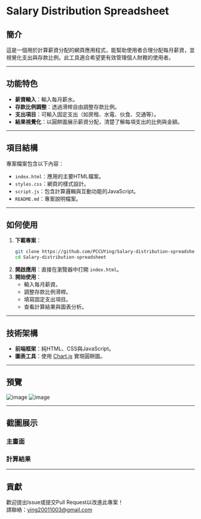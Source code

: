 # Salary Distribution Spreadsheet

## 簡介

這是一個用於計算薪資分配的網頁應用程式，能幫助使用者合理分配每月薪資，並視覺化支出與存款比例。此工具適合希望更有效管理個人財務的使用者。

---

## 功能特色

- **薪資輸入**：輸入每月薪水。
- **存款比例調整**：透過滑桿自由調整存款比例。
- **支出項目**：可輸入固定支出（如房租、水電、伙食、交通等）。
- **結果視覺化**：以圓餅圖展示薪資分配，清楚了解每項支出的比例與金額。

---

## 項目結構

專案檔案包含以下內容：

- `index.html`：應用的主要HTML檔案。
- `styles.css`：網頁的樣式設計。
- `script.js`：包含計算邏輯與互動功能的JavaScript。
- `README.md`：專案說明檔案。

---

## 如何使用

1. **下載專案**：
   ```bash
   git clone https://github.com/PCCUYing/Salary-distribution-spreadsheet.git
   cd Salary-distribution-spreadsheet
   ```
2. **開啟應用**：直接在瀏覽器中打開 `index.html`。
3. **開始使用**：
   - 輸入每月薪資。
   - 調整存款比例滑桿。
   - 填寫固定支出項目。
   - 查看計算結果與圖表分析。

---

## 技術架構

- **前端框架**：純HTML、CSS與JavaScript。
- **圖表工具**：使用 [Chart.js](https://www.chartjs.org/) 實現圓餅圖。

---

## 預覽

![image](https://github.com/user-attachments/assets/a06fc126-6ff5-4faa-a863-4f9a7c2df9df)
![image](https://github.com/user-attachments/assets/556bfa16-49cd-4b03-a1b7-cafa95c5aebe)

---

## 截圖展示

### 主畫面



### 計算結果



---

## 貢獻

歡迎提出Issue或提交Pull Request以改進此專案！\
請聯絡：ying20011003@gmail.com
